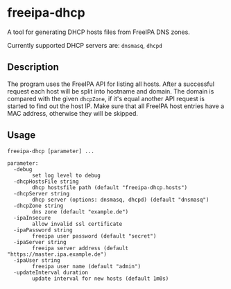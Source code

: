 # freeipa-dhcp

A tool for generating DHCP hosts files from FreeIPA DNS zones.

Currently supported DHCP servers are: `dnsmasq`, `dhcpd`

## Description

The program uses the FreeIPA API for listing all hosts. After a successful request each host will be split into hostname and domain.
The domain is compared with the given `dhcpZone`, if it's equal another API request is started to find out the host IP.
Make sure that all FreeIPA host entries have a MAC address, otherwise they will be skipped.

## Usage

```
freeipa-dhcp [parameter] ...

parameter:
  -debug
        set log level to debug
  -dhcpHostsFile string
        dhcp hostsfile path (default "freeipa-dhcp.hosts")
  -dhcpServer string
        dhcp server (options: dnsmasq, dhcpd) (default "dnsmasq")
  -dhcpZone string
        dns zone (default "example.de")
  -ipaInsecure
        allow invalid ssl certificate
  -ipaPassword string
        freeipa user password (default "secret")
  -ipaServer string
        freeipa server address (default "https://master.ipa.example.de")
  -ipaUser string
        freeipa user name (default "admin")
  -updateInterval duration
        update interval for new hosts (default 1m0s)
```
